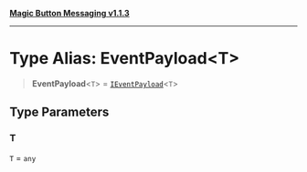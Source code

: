 [**Magic Button Messaging v1.1.3**](../README.md)

***

# Type Alias: EventPayload\<T\>

> **EventPayload**\<`T`\> = [`IEventPayload`](../interfaces/IEventPayload.md)\<`T`\>

## Type Parameters

### T

`T` = `any`
